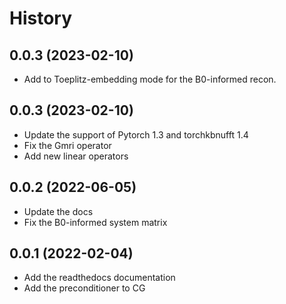 # History
0.0.3 (2023-02-10)
---

- Add to Toeplitz-embedding mode for the B0-informed recon.

0.0.3 (2023-02-10)
---

- Update the support of Pytorch 1.3 and torchkbnufft 1.4
- Fix the Gmri operator
- Add new linear operators

0.0.2 (2022-06-05)
---
- Update the docs
- Fix the B0-informed system matrix

0.0.1 (2022-02-04)
---
- Add the readthedocs documentation
- Add the preconditioner to CG
